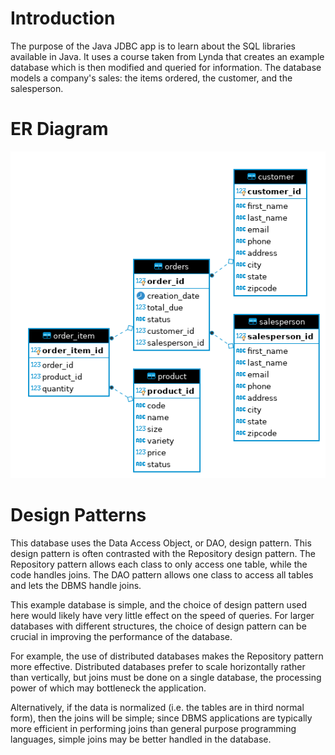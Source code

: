 # Introduction
The purpose of the Java JDBC app is to learn about the SQL libraries available in Java. It uses a 
course taken from Lynda that creates an example database which is then modified and queried for 
information. The database models a company's sales: the items ordered, the customer, and the 
salesperson.

# ER Diagram
![ER diagram](./assets/er_diagram.png)

# Design Patterns
This database uses the Data Access Object, or DAO, design pattern. This design pattern is often 
contrasted with the Repository design pattern. The Repository pattern allows each class to only 
access one table, while the code handles joins. The DAO pattern allows one class to access all 
tables and lets the DBMS handle joins. 

This example database is simple, and the choice of design pattern used here would likely have very 
little effect on the speed of queries. For larger databases with different structures, the choice of 
design pattern can be crucial in improving the performance of the database.

For example, the use of distributed databases makes the Repository pattern more effective. 
Distributed databases prefer to scale horizontally rather than vertically, but joins must be done on
a single database, the processing power of which may bottleneck the application. 

Alternatively, if the data is normalized (i.e. the tables are in third normal form), then the joins 
will be simple; since DBMS applications are typically more efficient in performing joins than 
general purpose programming languages, simple joins may be better handled in the database.
